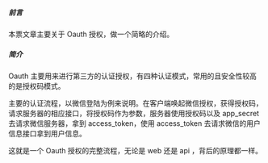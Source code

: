 ##### 前言

本票文章主要关于 Oauth 授权，做一个简略的介绍。

##### 简介

Oauth 主要用来进行第三方的认证授权，有四种认证模式，常用的且安全性较高的是授权码模式。

主要的认证流程，以微信登陆为例来说明。在客户端唤起微信授权，获得授权码，请求服务器的相应接口，将授权码作为参数，服务器使用授权码以及 app_secret 去请求微信服务器，拿到 access_token，使用 access_token 去请求微信的用户信息接口拿到用户信息。

这就是一个 Oauth 授权的完整流程，无论是 web 还是 api ，背后的原理都一样。